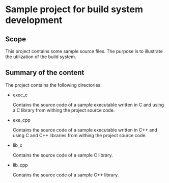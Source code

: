 # Sample project for build system development

## Scope
This project contains some sample source files. The purpose is to illustrate the utilization of the build
system.

## Summary of the content
The project contains the following directories:
* exec_c

   Contains the source code of a sample executable written in C and using a C library from withing the project source code.
   
* exe_cpp

   Contains the source code of a sample executable written in C++ and using C and C++ libraries from withing the project source code.
   
* lib_c

   Contains the source code of a sample C library.
   
* lib_cpp

   Contains the source code of a sample C++ library.


